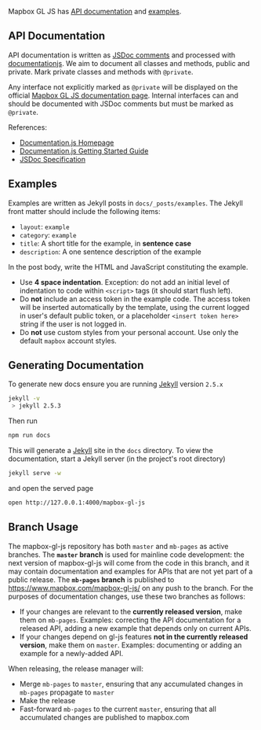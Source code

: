 Mapbox GL JS has [API documentation](#api-documentation) and [examples](#examples).

## API Documentation

API documentation is written as [JSDoc comments](http://usejsdoc.org/) and processed with [documentationjs](http://documentation.js.org/). We aim to document all classes and methods, public and private. Mark private classes and methods with `@private`.

Any interface not explicitly marked as `@private` will be displayed on the official [Mapbox GL JS documentation page](https://www.mapbox.com/mapbox-gl-js/api/). Internal interfaces can and should be documented with JSDoc comments but must be marked as `@private`.

References:

* [Documentation.js Homepage](http://documentation.js.org)
* [Documentation.js Getting Started Guide](https://github.com/documentationjs/documentation/blob/master/docs/GETTTING_STARTED.md)
* [JSDoc Specification](http://usejsdoc.org/index.html)

## Examples

Examples are written as Jekyll posts in `docs/_posts/examples`. The Jekyll front matter should include the following items:

* `layout`: `example`
* `category`: `example`
* `title`: A short title for the example, in **sentence case**
* `description`: A one sentence description of the example

In the post body, write the HTML and JavaScript constituting the example.

* Use **4 space indentation**. Exception: do not add an initial level of indentation to code within `<script>` tags (it should start flush left).
* Do **not** include an access token in the example code. The access token will be inserted automatically by the template, using the current logged in user's default public token, or a placeholder `<insert token here>` string if the user is not logged in.
* Do **not** use custom styles from your personal account. Use only the default `mapbox` account styles.

## Generating Documentation

To generate new docs ensure you are running [Jekyll](http://jekyllrb.com) version `2.5.x`

```bash
jekyll -v
 > jekyll 2.5.3
```

Then run

```bash
npm run docs
```

This will generate a [Jekyll](http://jekyllrb.com) site in the `docs` directory. To view the documentation, start a Jekyll server (in the project's root directory)

```bash
jekyll serve -w
```

and open the served page

```bash
open http://127.0.0.1:4000/mapbox-gl-js
```

## Branch Usage

The mapbox-gl-js repository has both `master` and `mb-pages` as active branches. The **`master` branch** is used for mainline code development: the next version of mapbox-gl-js will come from the code in this branch, and it may contain documentation and examples for APIs that are not yet part of a public release. The **`mb-pages` branch** is published to https://www.mapbox.com/mapbox-gl-js/ on any push to the branch. For the purposes of documentation changes, use these two branches as follows:

* If your changes are relevant to the **currently released version**, make them on `mb-pages`. Examples: correcting the API documentation for a released API, adding a new example that depends only on current APIs.
* If your changes depend on gl-js features **not in the currently released version**, make them on `master`. Examples: documenting or adding an example for a newly-added API.

When releasing, the release manager will:

* Merge `mb-pages` to `master`, ensuring that any accumulated changes in `mb-pages` propagate to `master`
* Make the release
* Fast-forward `mb-pages` to the current `master`, ensuring that all accumulated changes are published to mapbox.com
